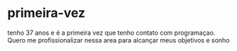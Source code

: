 # primeira-vez
tenho 37 anos e é a primeira vez que tenho contato com programaçao. Quero me profissionalizar nessa area para alcançar meus objetivos e sonho
